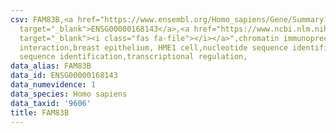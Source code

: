 ```yaml
---
csv: FAM83B,<a href="https://www.ensembl.org/Homo_sapiens/Gene/Summary?db=core;g=ENSG00000168143"
  target="_blank">ENSG00000168143</a>,<a href="https://www.ncbi.nlm.nih.gov/pubmed/22863008"
  target="_blank"><i class="fas fa-file"></i></a>",chromatin immunoprecipitation assay,direct
  interaction,breast epithelium, HME1 cell,nucleotide sequence identification,nucleotide
  sequence identification,transcriptional regulation,
data_alias: FAM83B
data_id: ENSG00000168143
data_numevidence: 1
data_species: Homo sapiens
data_taxid: '9606'
title: FAM83B
---
```

